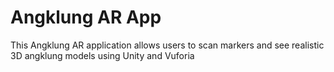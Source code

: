 # Angklung AR App
 This Angklung AR application allows users to scan markers and see realistic 3D angklung models using Unity and Vuforia
